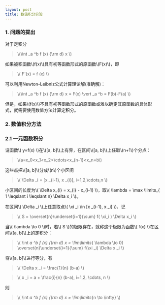 ```yaml
---
layout: post
title: 数值积分实验
---
```


### 1. 问题的提出

对于定积分

>\\(\int _a ^b f (x) {\rm d} x \\)

如果被积函数\\(f(x)\\)具有初等函数形式的原函数\\(F(x)\\)，即

>\\( F'(x) = f (x) \\)

可以利用Newton-Leibniz公式计算理论解(准确解)：

>\\(\int _a ^b f (x) {\rm d} x = F(x) \vert _a ^b = F(b)-F(a) \\)

但是，如果\\(f(x)\\)不具有初等函数形式的原函数或难以确定其原函数的具体形式，就需要使用数值方法计算定积分。

### 2. 数值积分方法

### 2.1 一元函数积分

设函数\\( y=f(x) \\)在\\([a, b]\\)上有界，在区间\\([a, b]\\)上任取\\(n+1\\)个分点：

>\\(a=x_0<x_1<x_2<\cdots<x_{n-1}<x_n=b\\)

这些点把\\([a, b]\\)分成\\(n\\)个小区间

>\\( \Delta _i = [x _{i-1}, x _{i}], i=1,2,\cdots,n \\)

小区间的长度为\\( \Delta x_{i} = x_{i} - x_{i-1} \\)，取\\( \lambda = \max \limits_{ 1 \leqslant i \leqslant n} \Delta x_i \\)。

在区间\\( \Delta _i \\)上任意取点\\( \xi _i \in [x _{i-1}, x _i] \\)，记

>\\( S = \overset{n}\underset{i=1}{\sum} f( \xi_i ) \Delta x_i \\)

当\\( \lambda \to 0 \\)时，若\\( S \\)的极限存在，就称这个极限为函数\\( f(x) \\)在区间\\([a, b]\\)上的定积分：

>\\( \int _a ^b f (x) {\rm d} x = \lim\limits_{ \lambda \to 0} \overset{n}\underset{i=1}{\sum} f(\xi _i) \Delta x _i \\)

将\\([a, b]\\)进行等分，有

>\\( \Delta x _i = \frac{1}{n} (b-a) \\)

>\\( x _i = a + \frac{i}{n} (b-a), i=1,2, \cdots, n \\)

则

>\\( \int _a ^b f (x) {\rm d} x = \lim\limits_{n \to \infty} \\)
